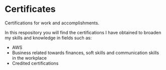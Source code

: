 # Certificates
Certifications for work and accomplishments.

In this respository you will find the certifications I have obtained to broaden my skills and knowledge in fields such as: 
<ul>
  <li>AWS</li>
  <li>Business related towards finances, soft skills and communication skills in the workplace</li>
  <li>Credited certifications</li>
</ul>
